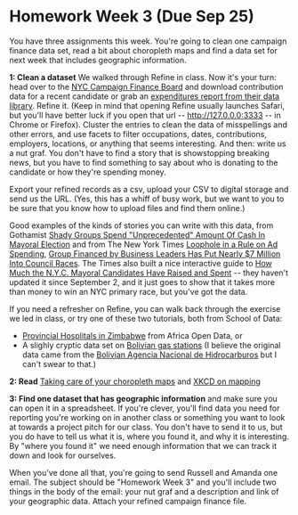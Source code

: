 # Homework Week 3 (Due Sep 25)

You have three assignments this week. You're going to clean one campaign finance data set, read a bit about choropleth maps and find a data set for next week that includes geographic information.<!--more-->

**1: Clean a dataset** We walked through Refine in class. Now it's your turn: head over to the [NYC Campaign Finance Board][1] and download contribution data for a recent candidate or grab an [expenditures report from their data library](http://www.nyccfb.info/DataLibrary/?sm=press_dlb). Refine it. (Keep in mind that opening Refine usually launches Safari, but you'll have better luck if you open that url -- http://127.0.0.0:3333 -- in Chrome or Firefox). Cluster the entries to clean the data of misspellings and other errors, and use facets to filter occupations, dates, contributions, employers, locations, or anything that seems interesting. And then: write us a nut graf. You don't have to find a story that is showstopping breaking news, but you have to find something to say about who is donating to the candidate or how they're spending money.

Export your refined records as a csv, upload your CSV to digital storage and send us the URL. (Yes, this has a whiff of busy work, but we want to you to be sure that you know how to upload files and find them online.)

Good examples of the kinds of stories you can write with this data, from Gothamist [Shady Groups Spend "Unprecedented" Amount Of Cash In Mayoral Election](http://gothamist.com/2013/09/16/shady_groups_spend_unprecedented_am.php) and from The New York Times 
[Loophole in a Rule on Ad Spending](http://www.nytimes.com/2013/07/19/nyregion/loophole-in-a-rule-on-ad-spending.html), [Group Financed by Business Leaders Has Put Nearly $7 Million Into Council Races](http://www.nytimes.com/2013/09/06/nyregion/group-financed-by-business-leaders-has-put-nearly-7-million-into-council-races.html). The Times also built a nice interactive guide to [How Much the N.Y.C. Mayoral Candidates Have Raised and Spent](http://www.nytimes.com/interactive/2013/03/16/nyregion/how-much-the-nyc-mayoral-candidates-have-raised-and-spent.html) -- they haven't updated it since September 2, and it just goes to show that it takes more than money to win an NYC primary race, but you've got the data. 

If you need a refresher on Refine, you can walk back through the exercise we led in class, or try one of these two tutorials, both from School of Data:

+ [Provincial Hosplitals in Zimbabwe](http://schoolofdata.org/handbook/recipes/cleaning-data-with-refine/) from Africa Open Data, or 
+ A slighly cryptic data set on [Bolivian gas stations](https://docs.google.com/document/d/11gF1_4dbXWnI3VEm5NMdm2cBtL6Pg3iV6ZLlSg5FaT4/edit) (I believe the original data came from the [Bolivian Agencia Nacional de Hidrocarburos](http://www.anh.gob.bo/index.php?area=Drc_eesscl) but I can't swear to that.)


**2: Read** [Taking care of your choropleth maps][2] and [XKCD on mapping][3]

**3: Find one dataset that has geographic information** and make sure you can open it in a spreadsheet. If you're clever, you'll find data you need for reporting you're working on in another class or something you want to look at towards a project pitch for our class. You don't have to send it to us, but you do have to tell us what it is, where you found it, and why it is interesting. By "where you found it" we need enough information that we can track it down and look for ourselves.

When you've done all that, you're going to send Russell and Amanda one email. The subject should be "Homework Week 3" and you'll include two things in the body of the email: your nut graf and a description and link of your geographic data. Attach your refined campaign finance file.

 [1]: http://www.nyccfb.info/searchabledb/
 [2]: http://vis4.net/blog/posts/choropleth-maps/
 [3]: http://xkcd.com/1138/
